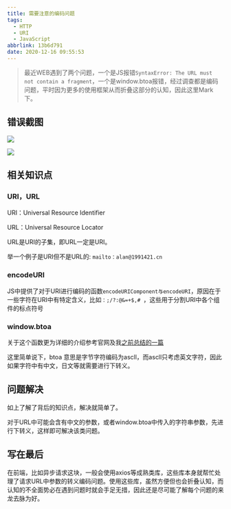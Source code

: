 ```yaml
---
title: 需要注意的编码问题
tags:
  - HTTP
  - URI
  - JavaScript
abbrlink: 13b6d791
date: 2020-12-16 09:55:53
---
```


>最近WEB遇到了两个问题，一个是JS报错`SyntaxError: The URL must not contain a fragment`，一个是window.btoa报错，经过调查都是编码问题，平时因为更多的使用框架从而折叠这部分的认知，因此这里Mark下。

## 错误截图

![](https://static.1991421.cn/2020/2020-12-17-151538.jpeg)

![](https://static.1991421.cn/2020/2020-12-17-151645.jpeg)

## 相关知识点

### URI，URL

URI：Universal Resource Identifier

URL：Universal Resource Locator

URL是URI的子集，即URL一定是URI。

举一个例子是URI但不是URL的: `mailto：alan@1991421.cn`

### encodeURI

JS中提供了对于URI进行编码的函数`encodeURIComponent与encodeURI`，原因在于一些字符在URI中有特定含义，比如`：;/?:@&=+$,# `，这些用于分割URI中各个组件的标点符号



### window.btoa

关于这个函数更为详细的介绍参考官网及我[之前总结的一篇](https://1991421.cn/2020/07/02/7abb323a/)

这里简单说下，btoa 意思是字节字符编码为ascll，而ascll只考虑英文字符，因此如果字符中有中文，日文等就需要进行下转义。



## 问题解决

如上了解了背后的知识点，解决就简单了。

对于URL中可能会含有中文的参数，或者window.btoa中传入的字符串参数，先进行下转义，这样即可解决该类问题。



## 写在最后

在前端，比如异步请求这块，一般会使用axios等成熟类库，这些库本身就帮忙处理了请求URL中参数的转义编码问题。使用这些库，虽然方便但也会折叠认知，而认知的不全面势必在遇到问题时就会手足无措，因此还是尽可能了解每个问题的来龙去脉为好。
